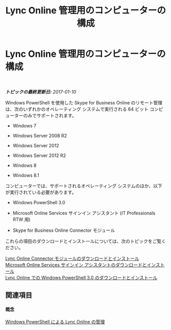 ﻿---
title: Lync Online 管理用のコンピューターの構成
TOCTitle: Lync Online 管理用のコンピューターの構成
ms:assetid: bca143e2-659a-4161-9220-59ffd9fc2874
ms:mtpsurl: https://technet.microsoft.com/ja-jp/library/Dn362839(v=OCS.15)
ms:contentKeyID: 56270134
ms.date: 06/02/2017
mtps_version: v=OCS.15
ms.translationtype: HT
---

# Lync Online 管理用のコンピューターの構成

 

_**トピックの最終更新日:** 2017-01-10_

Windows PowerShell を使用した Skype for Business Online のリモート管理は、次のいずれかのオペレーティング システムで実行される 64 ビット コンピューターのみでサポートされます。

  - Windows 7

  - Windows Server 2008 R2

  - Windows Server 2012

  - Windows Server 2012 R2

  - Windows 8

  - Windows 8.1

コンピューターでは、サポートされるオペレーティング システムのほか、以下が実行されている必要があります。

  - Windows PowerShell 3.0

  - Microsoft Online Services サインイン アシスタント (IT Professionals RTW 用)

  - Skype for Business Online Connector モジュール

これらの項目のダウンロードとインストールについては、次のトピックをご覧ください。

[Lync Online Connector モジュールのダウンロードとインストール](downloading-and-installing-the-skype-for-business-online-connector-module.md)  
[Microsoft Online Services サインイン アシスタントのダウンロードとインストール](downloading-and-installing-the-microsoft-online-services-sign-in-assistant-for-skype-for-business-online.md)  
[Lync Online での Windows PowerShell 3.0 のダウンロードとインストール](downloading-and-installing-windows-powershell-3-0-in-skype-for-business-online.md)

## 関連項目

#### 概念

[Windows PowerShell による Lync Online の管理](skype-for-business-online-using-windows-powershell-to-manage-your-tenant.md)

